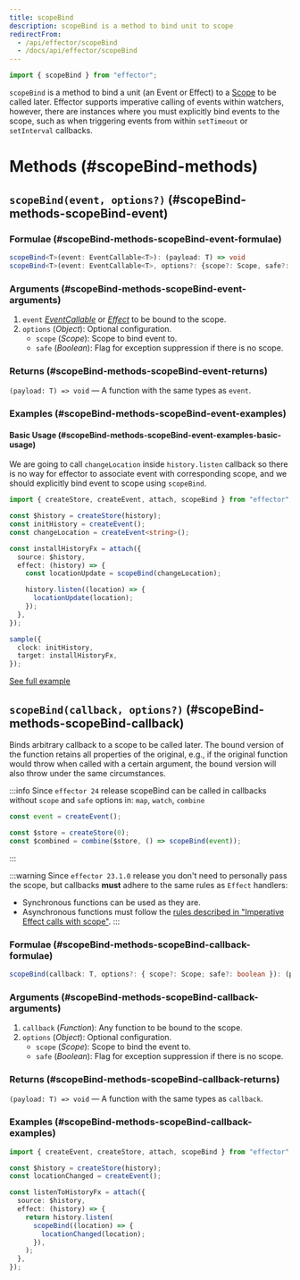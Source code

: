 ```yaml
---
title: scopeBind
description: scopeBind is a method to bind unit to scope
redirectFrom:
  - /api/effector/scopeBind
  - /docs/api/effector/scopeBind
---
```


```ts
import { scopeBind } from "effector";
```

`scopeBind` is a method to bind a unit (an Event or Effect) to a [Scope](/en/api/effector/Scope) to be called later. Effector supports imperative calling of events within watchers, however, there are instances where you must explicitly bind events to the scope, such as when triggering events from within `setTimeout` or `setInterval` callbacks.

# Methods (#scopeBind-methods)

## `scopeBind(event, options?)` (#scopeBind-methods-scopeBind-event)

### Formulae (#scopeBind-methods-scopeBind-event-formulae)

```ts
scopeBind<T>(event: EventCallable<T>): (payload: T) => void
scopeBind<T>(event: EventCallable<T>, options?: {scope?: Scope, safe?: boolean}): (payload: T) => void
```

### Arguments (#scopeBind-methods-scopeBind-event-arguments)

1. `event` [_EventCallable_](/en/api/effector/Event) or [_Effect_](/en/api/effector/Effect) to be bound to the scope.
2. `options` (_Object_): Optional configuration.
   - `scope` (_Scope_): Scope to bind event to.
   - `safe` (_Boolean_): Flag for exception suppression if there is no scope.

### Returns (#scopeBind-methods-scopeBind-event-returns)

`(payload: T) => void` — A function with the same types as `event`.

### Examples (#scopeBind-methods-scopeBind-event-examples)

#### Basic Usage (#scopeBind-methods-scopeBind-event-examples-basic-usage)

We are going to call `changeLocation` inside `history.listen` callback so there is no way for effector to associate event with corresponding scope, and we should explicitly bind event to scope using `scopeBind`.

```ts
import { createStore, createEvent, attach, scopeBind } from "effector";

const $history = createStore(history);
const initHistory = createEvent();
const changeLocation = createEvent<string>();

const installHistoryFx = attach({
  source: $history,
  effect: (history) => {
    const locationUpdate = scopeBind(changeLocation);

    history.listen((location) => {
      locationUpdate(location);
    });
  },
});

sample({
  clock: initHistory,
  target: installHistoryFx,
});
```

[See full example](https://share.effector.dev/xtP8Zk8J)

## `scopeBind(callback, options?)` (#scopeBind-methods-scopeBind-callback)

Binds arbitrary callback to a scope to be called later. The bound version of the function retains all properties of the original, e.g., if the original function would throw when called with a certain argument, the bound version will also throw under the same circumstances.

:::info
Since `effector 24` release scopeBind can be called in callbacks without `scope` and `safe` options in: `map`, `watch`, `combine`

```ts
const event = createEvent();

const $store = createStore(0);
const $combined = combine($store, () => scopeBind(event));
```

:::

:::warning
Since `effector 23.1.0` release you don't need to personally pass the scope, but callbacks **must** adhere to the same rules as `Effect` handlers:

- Synchronous functions can be used as they are.
- Asynchronous functions must follow the [rules described in "Imperative Effect calls with scope"](/en/api/effector/scope/).
  :::

### Formulae (#scopeBind-methods-scopeBind-callback-formulae)

```ts
scopeBind(callback: T, options?: { scope?: Scope; safe?: boolean }): (payload: T) => void;
```

### Arguments (#scopeBind-methods-scopeBind-callback-arguments)

1. `callback` (_Function_): Any function to be bound to the scope.
2. `options` (_Object_): Optional configuration.
   - `scope` (_Scope_): Scope to bind the event to.
   - `safe` (_Boolean_): Flag for exception suppression if there is no scope.

### Returns (#scopeBind-methods-scopeBind-callback-returns)

`(payload: T) => void` — A function with the same types as `callback`.

### Examples (#scopeBind-methods-scopeBind-callback-examples)

```ts
import { createEvent, createStore, attach, scopeBind } from "effector";

const $history = createStore(history);
const locationChanged = createEvent();

const listenToHistoryFx = attach({
  source: $history,
  effect: (history) => {
    return history.listen(
      scopeBind((location) => {
        locationChanged(location);
      }),
    );
  },
});
```
